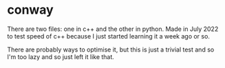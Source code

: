 # conway
There are two files: one in c++ and the other in python. Made in July 2022 to test speed of c++ because I just started learning it a week ago or so.

There are probably ways to optimise it, but this is just a trivial test and so I'm too lazy and so just left it like that.
